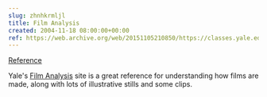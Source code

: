 ```yaml
---  
slug: zhnhkrmljl
title: Film Analysis
created: 2004-11-18 08:00:00+00:00
ref: https://web.archive.org/web/20151105210850/https://classes.yale.edu/film-analysis/
---  
```

[Reference](https://web.archive.org/web/20151105210850/https://classes.yale.edu/film-analysis/)
 
Yale's [Film Analysis](https://web.archive.org/web/20151105210850/https://classes.yale.edu/film-analysis/) site is a great reference for understanding how films are made, along with lots of illustrative stills and some clips.
